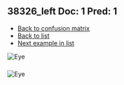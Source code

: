 ## 38326_left Doc: 1 Pred: 1
- [Back to confusion matrix](https://github.com/juliandewit/kaggle_retinopathy/blob/master/matrix.md)
- [Back to list](https://github.com/juliandewit/kaggle_retinopathy/blob/master/lists/11/list.md)
- [Next example in list](https://github.com/juliandewit/kaggle_retinopathy/blob/master/lists/11/38/38391_left.md)

![Eye](https://retinopaty.blob.core.windows.net/size1024/38326_left_1.jpeg)

### 

![Eye]()

